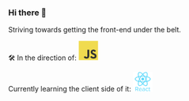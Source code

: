 ### Hi there 👋  

Striving towards getting the front-end under the belt.

🛠️ In the direction of: 
<img src="https://raw.githubusercontent.com/devicons/devicon/master/icons/javascript/javascript-original.svg" alt="javascript" width="40" height="40"/>

Currently learning the client side of it: 
 <img src="https://raw.githubusercontent.com/devicons/devicon/master/icons/react/react-original-wordmark.svg" alt="react" width="40" height="40"/>
